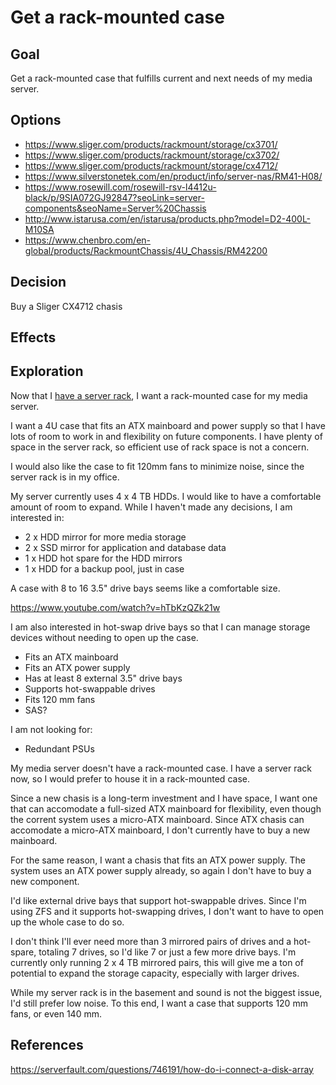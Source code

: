 # Get a rack-mounted case

## Goal

Get a rack-mounted case that fulfills current and next needs of my media server. 

## Options

- https://www.sliger.com/products/rackmount/storage/cx3701/
- https://www.sliger.com/products/rackmount/storage/cx3702/
- https://www.sliger.com/products/rackmount/storage/cx4712/
- https://www.silverstonetek.com/en/product/info/server-nas/RM41-H08/
- https://www.rosewill.com/rosewill-rsv-l4412u-black/p/9SIA072GJ92847?seoLink=server-components&seoName=Server%20Chassis
- http://www.istarusa.com/en/istarusa/products.php?model=D2-400L-M10SA
- https://www.chenbro.com/en-global/products/RackmountChassis/4U_Chassis/RM42200

## Decision

Buy a Sliger CX4712 chasis

## Effects

## Exploration

Now that I [have a server rack](/docs/decisions/231006-get-a-server-rack.md),
I want a rack-mounted case for my media server.

I want a 4U case that fits an ATX mainboard and power supply so
that I have lots of room to work in and flexibility on future components.
I have plenty of space in the server rack, so efficient use of rack space is not a concern.

I would also like the case to fit 120mm fans to minimize noise,
since the server rack is in my office.

My server currently uses 4 x 4 TB HDDs.
I would like to have a comfortable amount of room to expand.
While I haven't made any decisions, I am interested in:

- 2 x HDD mirror for more media storage
- 2 x SSD mirror for application and database data
- 1 x HDD hot spare for the HDD mirrors
- 1 x HDD for a backup pool, just in case

A case with 8 to 16 3.5" drive bays seems like a comfortable size.

https://www.youtube.com/watch?v=hTbKzQZk21w

I am also interested in hot-swap drive bays so that
I can manage storage devices without needing to open up the case.

- Fits an ATX mainboard
- Fits an ATX power supply
- Has at least 8 external 3.5" drive bays
- Supports hot-swappable drives
- Fits 120 mm fans
- SAS?

I am not looking for:

- Redundant PSUs

My media server doesn't have a rack-mounted case.
I have a server rack now, so I would prefer to house it in a rack-mounted case.

Since a new chasis is a long-term investment and I have space,
I want one that can accomodate a full-sized ATX mainboard for flexibility,
even though the corrent system uses a micro-ATX mainboard.
Since ATX chasis can accomodate a micro-ATX mainboard,
I don't currently have to buy a new mainboard.

For the same reason, I want a chasis that fits an ATX power supply.
The system uses an ATX power supply already,
so again I don't have to buy a new component.


I'd like external drive bays that support hot-swappable drives.
Since I'm using ZFS and it supports hot-swapping drives,
I don't want to have to open up the whole case to do so.

I don't think I'll ever need more than 3 mirrored pairs of drives and a hot-spare,
totaling 7 drives,
so I'd like 7 or just a few more drive bays.
I'm currently only running 2 x 4 TB mirrored pairs,
this will give me a ton of potential to expand the storage capacity,
especially with larger drives.

While my server rack is in the basement and sound is not the biggest issue,
I'd still prefer low noise.
To this end, I want a case that supports 120 mm fans, or even 140 mm.

## References

https://serverfault.com/questions/746191/how-do-i-connect-a-disk-array

